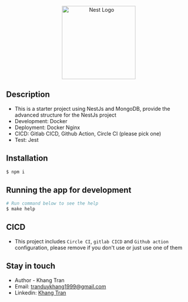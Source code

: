 <p align="center">
  <a href="http://nestjs.com/" target="blank"><img src="https://nestjs.com/img/logo-small.svg" width="200" alt="Nest Logo" /></a>
</p>

## Description

- This is a starter project using NestJs and MongoDB, provide the advanced structure for the NestJs project
- Development: Docker
- Deployment: Docker Nginx
- CICD: Gitlab CICD, Github Action, Circle CI (please pick one)
- Test: Jest

## Installation

```bash
$ npm i
```

## Running the app for development

```bash
# Run command below to see the help
$ make help
```

## CICD

- This project includes `Circle CI`, `gitlab CICD` and `Github action` configuration, please remove if you don't use or just use one of them


## Stay in touch

- Author - Khang Tran
- Email: tranduykhang1999@gmail.com
- Linkedin: [Khang Tran](https://www.linkedin.com/in/khang-tran-641337201/)